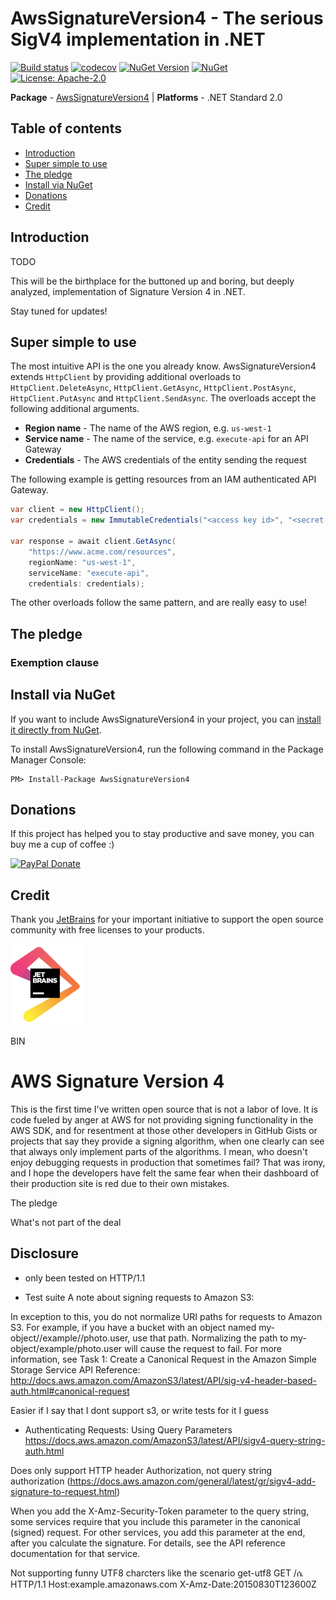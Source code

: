 # AwsSignatureVersion4 - The serious SigV4 implementation in .NET

[![Build status](https://ci.appveyor.com/api/projects/status/bh71gd22ogf2ogvl/branch/master?svg=true)](https://ci.appveyor.com/project/FantasticFiasco/aws-signature-version-4)
[![codecov](https://codecov.io/gh/FantasticFiasco/aws-signature-version-4/branch/master/graph/badge.svg)](https://codecov.io/gh/FantasticFiasco/aws-signature-version-4)
[![NuGet Version](http://img.shields.io/nuget/v/AwsSignatureVersion4.svg?style=flat)](https://www.nuget.org/packages/AwsSignatureVersion4/)
[![NuGet](https://img.shields.io/nuget/dt/AwsSignatureVersion4.svg)](https://www.nuget.org/packages/AwsSignatureVersion4/)
[![License: Apache-2.0](https://img.shields.io/badge/license-Apache--2.0-blue.svg)](https://raw.githubusercontent.com/FantasticFiasco/aws-signature-version-4/master/LICENSE)

__Package__ - [AwsSignatureVersion4](https://www.nuget.org/packages/AwsSignatureVersion4)
| __Platforms__ - .NET Standard 2.0

## Table of contents

- [Introduction](#introduction)
- [Super simple to use](#super-simple-to-use)
- [The pledge](#the-pledge)
- [Install via NuGet](#install-via-nuget)
- [Donations](#donations)
- [Credit](#credit)

## Introduction

TODO

This will be the birthplace for the buttoned up and boring, but deeply analyzed, implementation of Signature Version 4 in .NET.

Stay tuned for updates!


## Super simple to use

The most intuitive API is the one you already know. AwsSignatureVersion4 extends `HttpClient` by providing additional overloads to `HttpClient.DeleteAsync`, `HttpClient.GetAsync`, `HttpClient.PostAsync`, `HttpClient.PutAsync` and `HttpClient.SendAsync`. The overloads accept the following additional arguments.

- **Region name** - The name of the AWS region, e.g. `us-west-1`
- **Service name** - The name of the service, e.g. `execute-api` for an API Gateway
- **Credentials** - The AWS credentials of the entity sending the request

The following example is getting resources from an IAM authenticated API Gateway.

```csharp
var client = new HttpClient();
var credentials = new ImmutableCredentials("<access key id>", "<secret access key>", null);

var response = await client.GetAsync(
    "https://www.acme.com/resources",
    regionName: "us-west-1",
    serviceName: "execute-api",
    credentials: credentials);
```

The other overloads follow the same pattern, and are really easy to use!

## The pledge

### Exemption clause

## Install via NuGet

If you want to include AwsSignatureVersion4 in your project, you can [install it directly from NuGet](https://www.nuget.org/packages/AwsSignatureVersion4/).

To install AwsSignatureVersion4, run the following command in the Package Manager Console:

```
PM> Install-Package AwsSignatureVersion4
```

## Donations

If this project has helped you to stay productive and save money, you can buy me a cup of coffee :)

[![PayPal Donate](https://img.shields.io/badge/Donate-PayPal-green.svg)](https://www.paypal.me/FantasticFiasco)

## Credit

Thank you [JetBrains](https://www.jetbrains.com/) for your important initiative to support the open source community with free licenses to your products.

![JetBrains](./doc/resources/jetbrains.png)


BIN

# AWS Signature Version 4

This is the first time I've written open source that is not a labor of love. It is code fueled by anger at AWS for not providing signing functionality in the AWS SDK, and for resentment at those other developers in GitHub Gists or projects that say they provide a signing algorithm, when one clearly can see that always only implement parts of the algorithms. I mean, who doesn't enjoy debugging requests in production that sometimes fail? That was irony, and I hope the developers have felt the same fear when their dashboard of their production site is red due to their own mistakes.

The pledge

What's not part of the deal

## Disclosure

- only been tested on HTTP/1.1

- Test suite
A note about signing requests to Amazon S3:

In exception to this, you do not normalize URI paths for requests to Amazon S3. For example, if you have a bucket with an object named my-object//example//photo.user, use that path. Normalizing the path to my-object/example/photo.user will cause the request to fail. For more information, see Task 1: Create a Canonical Request in the Amazon Simple Storage Service API Reference: http://docs.aws.amazon.com/AmazonS3/latest/API/sig-v4-header-based-auth.html#canonical-request

Easier if I say that I dont support s3, or write tests for it I guess

- Authenticating Requests: Using Query Parameters https://docs.aws.amazon.com/AmazonS3/latest/API/sigv4-query-string-auth.html

Does only support HTTP header Authorization, not query string authorization (https://docs.aws.amazon.com/general/latest/gr/sigv4-add-signature-to-request.html)

When you add the X-Amz-Security-Token parameter to the query string, some services require that you include this parameter in the canonical (signed) request. For other services, you add this parameter at the end, after you calculate the signature. For details, see the API reference documentation for that service.

Not supporting funny UTF8 charcters like the scenario get-utf8
GET /ሴ HTTP/1.1
Host:example.amazonaws.com
X-Amz-Date:20150830T123600Z


